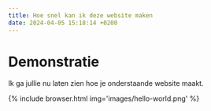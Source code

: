 ```yaml
---
title: Hoe snel kan ik deze website maken
date: 2024-04-05 15:18:14 +0200
---
```


# Demonstratie

Ik ga jullie nu laten zien hoe je onderstaande website maakt.

{% include browser.html img='images/hello-world.png' %}